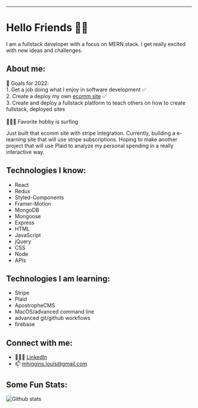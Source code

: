 ---
# Hello Friends 👋🏻

I am a fullstack developer with a focus on MERN stack. I get really excited with new ideas and challenges. 

## About me: 
 🏅  Goals for 2022: <br />
      1. Get a job doing what I enjoy in software development ✅ <br />
      2. Create a deploy my own  <a href="https://www.thesimplecat.com/" target="_blank">ecomm site</a> ✅ <br />
      3. Create and deploy a fullstack platform to teach others on how to create fullstack, deployed sites <br />
      <br />
  🏄🏼‍♂️  Favorite hobby is surfing 

Just built that ecomm site with stripe integration. Currently, building a e-learning site that will use stripe subscriptions. Hoping to make another project that will use Plaid to analyze my personal spending in a really interactive way.  

## Technologies I know:
 - React
 - Redux 
 - Styled-Components 
 - Framer-Motion
 - MongoDB
 - Mongoose
 - Express
 - HTML
 - JavaScript 
 - jQuery
 - CSS
 - Node
 - APIs
 
## Technologies I am learning: 
 - Stripe
 - Plaid 
 - ApostropheCMS
 - MacOS/advanced command line 
 - advanced git/github workflows
 - firebase
 
## Connect with me: 
 - 🙎🏼‍♂️ [LinkedIn](https://www.linkedin.com/in/mhiggie/)
 - 📫  mhiggins.louis@gmail.com 

## Some Fun Stats: 
![Github stats](https://github-readme-stats.vercel.app/api?username=matthewhiggins415)

